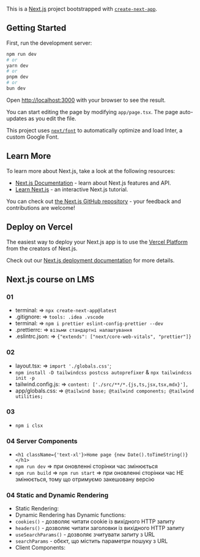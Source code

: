 This is a [Next.js](https://nextjs.org/) project bootstrapped with [`create-next-app`](https://github.com/vercel/next.js/tree/canary/packages/create-next-app).

## Getting Started

First, run the development server:

```bash
npm run dev
# or
yarn dev
# or
pnpm dev
# or
bun dev
```

Open [http://localhost:3000](http://localhost:3000) with your browser to see the result.

You can start editing the page by modifying `app/page.tsx`. The page auto-updates as you edit the file.

This project uses [`next/font`](https://nextjs.org/docs/basic-features/font-optimization) to automatically optimize and load Inter, a custom Google Font.

## Learn More

To learn more about Next.js, take a look at the following resources:

- [Next.js Documentation](https://nextjs.org/docs) - learn about Next.js features and API.
- [Learn Next.js](https://nextjs.org/learn) - an interactive Next.js tutorial.

You can check out [the Next.js GitHub repository](https://github.com/vercel/next.js/) - your feedback and contributions are welcome!

## Deploy on Vercel

The easiest way to deploy your Next.js app is to use the [Vercel Platform](https://vercel.com/new?utm_medium=default-template&filter=next.js&utm_source=create-next-app&utm_campaign=create-next-app-readme) from the creators of Next.js.

Check out our [Next.js deployment documentation](https://nextjs.org/docs/deployment) for more details.

## Next.js course on LMS
### 01
- terminal: => `npx create-next-app@latest`
- .gitignore: => `tools: .idea .vscode`
- terminal: => `npm i prettier eslint-config-prettier --dev`
- .prettierrc: => `візьми стандартні налаштування`
- .eslintrc.json: => `{"extends": ["next/core-web-vitals", "prettier"]}`

### 02
- layout.tsx: => `import './globals.css'`;
- `npm install -D tailwindcss postcss autoprefixer` & `npx tailwindcss init -p`
- tailwind.config.js: => `content: ['./src/**/*.{js,ts,jsx,tsx,mdx}'],`
- app/globals.css: => `@tailwind base; @tailwind components; @tailwind utilities;`

### 03
- `npm i clsx`

### 04 Server Components
- `<h1 className={'text-xl'}>Home page {new Date().toTimeString()}</h1>`
- `npm run dev` => при оновленні сторінки час змінюється
- `npm run build` => `npm run start` => при оновленні сторінки час НЕ змінюється, тому що отримуємо закешовану версію

### 04 Static and Dynamic Rendering
- Static Rendering:
- Dynamic Rendering has Dynamic functions:
- `cookies()` - дозволяє читати cookie із вихідного HTTP запиту 
- `headers()` - дозволяє читати заголовки із вихідного HTTP запиту 
- `useSearchParams()` - дозволяє зчитувати запиту з URL 
- `searchParams` - обєкт, що містить параметри пошуку з URL 
- Client Components:
